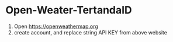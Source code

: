 # Open-Weater-TertandaID

1. Open https://openweathermap.org
2. create account, and replace string API KEY from above website 
